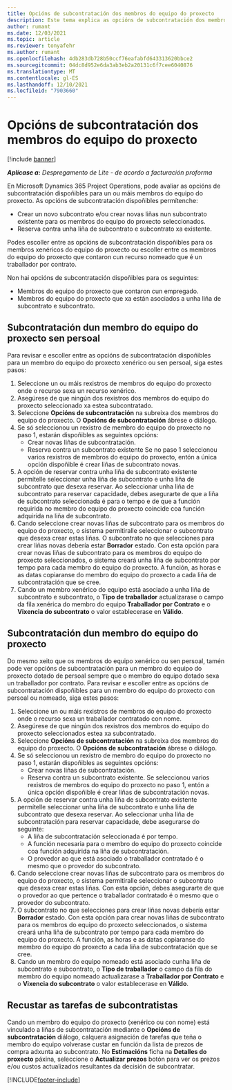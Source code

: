 ```yaml
---
title: Opcións de subcontratación dos membros do equipo do proxecto
description: Este tema explica as opcións de subcontratación dos membros do equipo do proxecto en Microsoft Dynamics 365 Project Operations.
author: rumant
ms.date: 12/03/2021
ms.topic: article
ms.reviewer: tonyafehr
ms.author: rumant
ms.openlocfilehash: 4db283db728b50ccf76eafabfd643313620bbce2
ms.sourcegitcommit: 04dc8d952e6da3ab3eb2a20131c6f7cee6040876
ms.translationtype: MT
ms.contentlocale: gl-ES
ms.lasthandoff: 12/10/2021
ms.locfileid: "7903660"
---
```

# <a name="subcontracting-options-for-project-team-members"></a>Opcións de subcontratación dos membros do equipo do proxecto

[!include [banner](../../includes/dataverse-preview.md)]

_**Aplícase a:** Despregamento de Lite - de acordo a facturación proforma_

En Microsoft Dynamics 365 Project Operations, pode avaliar as opcións de subcontratación dispoñibles para un ou máis membros do equipo do proxecto. As opcións de subcontratación dispoñibles permítenche:

- Crear un novo subcontrato e/ou crear novas liñas nun subcontrato existente para os membros do equipo do proxecto seleccionados. 
- Reserva contra unha liña de subcontrato e subcontrato xa existente. 

Podes escoller entre as opcións de subcontratación dispoñibles para os membros xenéricos do equipo do proxecto ou escoller entre os membros do equipo do proxecto que contaron cun recurso nomeado que é un traballador por contrato. 

Non hai opcións de subcontratación dispoñibles para os seguintes:

- Membros do equipo do proxecto que contaron cun empregado. 
- Membros do equipo do proxecto que xa están asociados a unha liña de subcontrato e subcontrato. 

## <a name="subcontracting-an-unstaffed-project-team-member"></a>Subcontratación dun membro do equipo do proxecto sen persoal

Para revisar e escoller entre as opcións de subcontratación dispoñibles para un membro do equipo do proxecto xenérico ou sen persoal, siga estes pasos:

1. Seleccione un ou máis rexistros de membros do equipo do proxecto onde o recurso sexa un recurso xenérico.
2. Asegúrese de que ningún dos rexistros dos membros do equipo do proxecto seleccionado xa estea subcontratado. 
3. Seleccione **Opcións de subcontratación** na subreixa dos membros do equipo do proxecto. O **Opcións de subcontratación** ábrese o diálogo. 
4. Se só seleccionou un rexistro de membro do equipo do proxecto no paso 1, estarán dispoñibles as seguintes opcións:
    - Crear novas liñas de subcontratación. 
    - Reserva contra un subcontrato existente Se no paso 1 seleccionou varios rexistros de membros do equipo do proxecto, entón a única opción dispoñible é crear liñas de subcontrato novas.
5. A opción de reservar contra unha liña de subcontrato existente permítelle seleccionar unha liña de subcontrato e unha liña de subcontrato que desexa reservar. Ao seleccionar unha liña de subcontrato para reservar capacidade, debes asegurarte de que a liña de subcontrato seleccionada é para o tempo e de que a función requirida no membro do equipo do proxecto coincide coa función adquirida na liña de subcontrato.
6. Cando seleccione crear novas liñas de subcontrato para os membros do equipo do proxecto, o sistema permitiralle seleccionar o subcontrato que desexa crear estas liñas. O subcontrato no que selecciones para crear liñas novas debería estar **Borrador** estado. Con esta opción para crear novas liñas de subcontrato para os membros do equipo do proxecto seleccionados, o sistema creará unha liña de subcontrato por tempo para cada membro do equipo do proxecto. A función, as horas e as datas copiaranse do membro do equipo do proxecto a cada liña de subcontratación que se cree. 
7. Cando un membro xenérico do equipo está asociado a unha liña de subcontrato e subcontrato, o **Tipo de traballador** actualizarase o campo da fila xenérica do membro do equipo **Traballador por Contrato** e o **Vixencia do subcontrato** o valor establecerase en **Válido**.

## <a name="subcontracting-a-staffed-project-team-member"></a>Subcontratación dun membro do equipo do proxecto

Do mesmo xeito que os membros do equipo xenérico ou sen persoal, tamén pode ver opcións de subcontratación para un membro do equipo do proxecto dotado de persoal sempre que o membro do equipo dotado sexa un traballador por contrato. Para revisar e escoller entre as opcións de subcontratación dispoñibles para un membro do equipo do proxecto con persoal ou nomeado, siga estes pasos:

1. Seleccione un ou máis rexistros de membros do equipo do proxecto onde o recurso sexa un traballador contratado con nome.
2. Asegúrese de que ningún dos rexistros dos membros do equipo do proxecto seleccionados estea xa subcontratado. 
3. Seleccione **Opcións de subcontratación** na subreixa dos membros do equipo do proxecto. O **Opcións de subcontratación** ábrese o diálogo. 
4. Se só seleccionou un rexistro de membro do equipo do proxecto no paso 1, estarán dispoñibles as seguintes opcións:
      - Crear novas liñas de subcontratación.
      - Reserva contra un subcontrato existente.
  Se seleccionou varios rexistros de membros do equipo do proxecto no paso 1, entón a única opción dispoñible é crear liñas de subcontratación novas.
5. A opción de reservar contra unha liña de subcontrato existente permítelle seleccionar unha liña de subcontrato e unha liña de subcontrato que desexa reservar. Ao seleccionar unha liña de subcontratación para reservar capacidade, debe asegurarse do seguinte:
      - A liña de subcontratación seleccionada é por tempo. 
      - A función necesaria para o membro do equipo do proxecto coincide coa función adquirida na liña de subcontratación. 
      - O provedor ao que está asociado o traballador contratado é o mesmo que o provedor do subcontrato.
6. Cando seleccione crear novas liñas de subcontrato para os membros do equipo do proxecto, o sistema permitiralle seleccionar o subcontrato que desexa crear estas liñas. Con esta opción, debes asegurarte de que o provedor ao que pertence o traballador contratado é o mesmo que o provedor do subcontrato. 
7. O subcontrato no que selecciones para crear liñas novas debería estar **Borrador** estado. Con esta opción para crear novas liñas de subcontrato para os membros do equipo do proxecto seleccionados, o sistema creará unha liña de subcontrato por tempo para cada membro do equipo do proxecto. A función, as horas e as datas copiaranse do membro do equipo do proxecto a cada liña de subcontratación que se cree.  
8. Cando un membro do equipo nomeado está asociado cunha liña de subcontrato e subcontrato, o **Tipo de traballador** o campo da fila do membro do equipo nomeado actualizarase a **Traballador por Contrato** e o **Vixencia do subcontrato** o valor establecerase en **Válido**.

## <a name="re-costing-subcontractor-assignments"></a>Recustar as tarefas de subcontratistas

Cando un membro do equipo do proxecto (xenérico ou con nome) está vinculado a liñas de subcontratación mediante o **Opcións de subcontratación** diálogo, calquera asignación de tarefas que teña o membro do equipo volverase custar en función da lista de prezos de compra adxunta ao subcontrato. No **Estimacións** ficha na **Detalles do proxecto** páxina, seleccione o **Actualizar prezos** botón para ver os prezos e/ou custos actualizados resultantes da decisión de subcontratar.

[!INCLUDE[footer-include](../../includes/footer-banner.md)]
